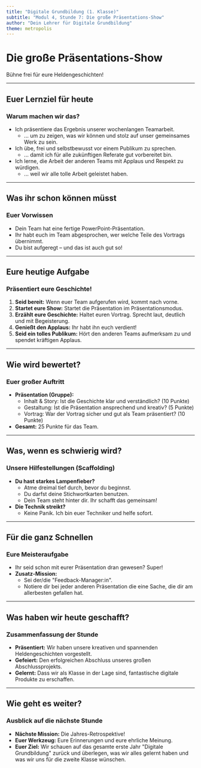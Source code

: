 ```yaml
---
title: "Digitale Grundbildung (1. Klasse)"
subtitle: "Modul 4, Stunde 7: Die große Präsentations-Show"
author: "Dein Lehrer für Digitale Grundbildung"
theme: metropolis
---
```


# Die große Präsentations-Show

Bühne frei für eure Heldengeschichten!

---

## Euer Lernziel für heute

### Warum machen wir das?

*   Ich präsentiere das Ergebnis unserer wochenlangen Teamarbeit.
    *   ... um zu zeigen, was wir können und stolz auf unser gemeinsames Werk zu sein.
*   Ich übe, frei und selbstbewusst vor einem Publikum zu sprechen.
    *   ... damit ich für alle zukünftigen Referate gut vorbereitet bin.
*   Ich lerne, die Arbeit der anderen Teams mit Applaus und Respekt zu würdigen.
    *   ... weil wir alle tolle Arbeit geleistet haben.

---

## Was ihr schon können müsst

### Euer Vorwissen

*   Dein Team hat eine fertige PowerPoint-Präsentation.
*   Ihr habt euch im Team abgesprochen, wer welche Teile des Vortrags übernimmt.
*   Du bist aufgeregt – und das ist auch gut so!

---

## Eure heutige Aufgabe

### Präsentiert eure Geschichte!

1.  **Seid bereit:** Wenn euer Team aufgerufen wird, kommt nach vorne.
2.  **Startet eure Show:** Startet die Präsentation im Präsentationsmodus.
3.  **Erzählt eure Geschichte:** Haltet euren Vortrag. Sprecht laut, deutlich und mit Begeisterung.
4.  **Genießt den Applaus:** Ihr habt ihn euch verdient!
5.  **Seid ein tolles Publikum:** Hört den anderen Teams aufmerksam zu und spendet kräftigen Applaus.

---

## Wie wird bewertet?

### Euer großer Auftritt

*   **Präsentation (Gruppe):**
    *   Inhalt & Story: Ist die Geschichte klar und verständlich? (10 Punkte)
    *   Gestaltung: Ist die Präsentation ansprechend und kreativ? (5 Punkte)
    *   Vortrag: War der Vortrag sicher und gut als Team präsentiert? (10 Punkte)
*   **Gesamt:** 25 Punkte für das Team.

---

## Was, wenn es schwierig wird?

### Unsere Hilfestellungen (Scaffolding)

*   **Du hast starkes Lampenfieber?**
    *   Atme dreimal tief durch, bevor du beginnst.
    *   Du darfst deine Stichwortkarten benutzen.
    *   Dein Team steht hinter dir. Ihr schafft das gemeinsam!
*   **Die Technik streikt?**
    *   Keine Panik. Ich bin euer Techniker und helfe sofort.

---

## Für die ganz Schnellen

### Eure Meisteraufgabe

*   Ihr seid schon mit eurer Präsentation dran gewesen? Super!
*   **Zusatz-Mission:**
    *   Sei der/die "Feedback-Manager:in".
    *   Notiere dir bei jeder anderen Präsentation die eine Sache, die dir am allerbesten gefallen hat.

---

## Was haben wir heute geschafft?

### Zusammenfassung der Stunde

*   **Präsentiert:** Wir haben unsere kreativen und spannenden Heldengeschichten vorgestellt.
*   **Gefeiert:** Den erfolgreichen Abschluss unseres großen Abschlussprojekts.
*   **Gelernt:** Dass wir als Klasse in der Lage sind, fantastische digitale Produkte zu erschaffen.

---

## Wie geht es weiter?

### Ausblick auf die nächste Stunde

*   **Nächste Mission:** Die Jahres-Retrospektive!
*   **Euer Werkzeug:** Eure Erinnerungen und eure ehrliche Meinung.
*   **Euer Ziel:** Wir schauen auf das gesamte erste Jahr "Digitale Grundbildung" zurück und überlegen, was wir alles gelernt haben und was wir uns für die zweite Klasse wünschen.

